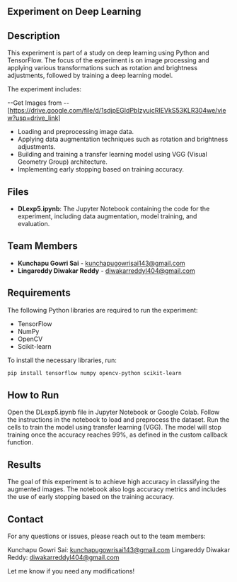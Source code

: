 ## Experiment on Deep Learning

## Description

This experiment is part of a study on deep learning using Python and TensorFlow. The focus of the experiment is on image processing and applying various transformations such as rotation and brightness adjustments, followed by training a deep learning model.

The experiment includes:

--Get Images from --[https://drive.google.com/file/d/1sdjpEGIdPbIzyuicRIEVkS53KLR304we/view?usp=drive_link]

- Loading and preprocessing image data.
- Applying data augmentation techniques such as rotation and brightness adjustments.
- Building and training a transfer learning model using VGG (Visual Geometry Group) architecture.
- Implementing early stopping based on training accuracy.

## Files

- **DLexp5.ipynb**: The Jupyter Notebook containing the code for the experiment, including data augmentation, model training, and evaluation.
  
## Team Members

- **Kunchapu Gowri Sai** - [kunchapugowrisai143@gmail.com](mailto:kunchapugowrisai143@gmail.com)
- **Lingareddy Diwakar Reddy** - [diwakarreddyl404@gmail.com](mailto:diwakarreddyl404@gmail.com)

## Requirements

The following Python libraries are required to run the experiment:

- TensorFlow
- NumPy
- OpenCV
- Scikit-learn

To install the necessary libraries, run:

```bash
pip install tensorflow numpy opencv-python scikit-learn

```
## How to Run

Open the DLexp5.ipynb file in Jupyter Notebook or Google Colab.
Follow the instructions in the notebook to load and preprocess the dataset.
Run the cells to train the model using transfer learning (VGG).
The model will stop training once the accuracy reaches 99%, as defined in the custom callback function.
## Results

The goal of this experiment is to achieve high accuracy in classifying the augmented images. The notebook also logs accuracy metrics and includes the use of early stopping based on the training accuracy.

## Contact
For any questions or issues, please reach out to the team members:

Kunchapu Gowri Sai: kunchapugowrisai143@gmail.com
Lingareddy Diwakar Reddy: diwakarreddyl404@gmail.com

Let me know if you need any modifications!
